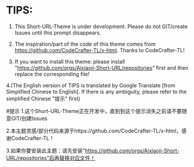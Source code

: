 # TIPS:
1. This Short-URL-Theme is under development. Please do not GIT/create Issues until this prompt disappears.

2. The inspiration/part of the code of this theme comes from https://github.com/CodeCrafter-TL/x-html. Thanks to CodeCrafter-TL!

3. If you want to install this theme: please install "https://github.com/orgs/Aixiaoji-Short-URL/repositories" first and then replace the corresponding file!

4.(The English version of TIPS is translated by Google Translate [from Simplified Chinese to English]. If there is any ambiguity, please refer to the simplified Chinese "提示" first)

#提示
1.这个Short-URL-Theme正在开发中，直到到这个提示消失之前请不要随意GIT/创建Issues

2.本主题灵感/部分代码来源于https://github.com/CodeCrafter-TL/x-html，感谢CodeCrafter-TL！

3.如果你要安装此主题：请先安装“https://github.com/orgs/Aixiaoji-Short-URL/repositories”后再替换对应文件！
